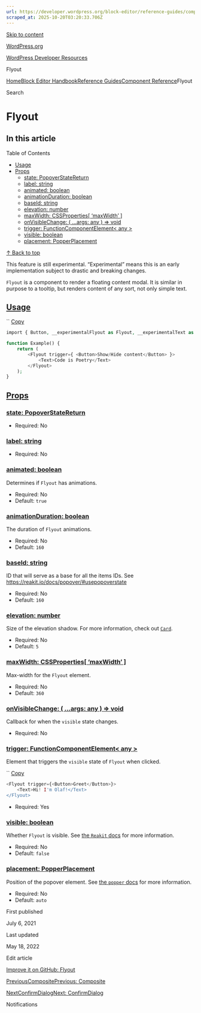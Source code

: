 ```yaml
---
url: https://developer.wordpress.org/block-editor/reference-guides/components/flyout
scraped_at: 2025-10-20T03:20:33.706Z
---
```


[Skip to content](https://developer.wordpress.org/block-editor/reference-guides/components/flyout/#wp--skip-link--target)

[WordPress.org](https://wordpress.org/)

[WordPress Developer Resources](https://developer.wordpress.org/)

Flyout


[Home](https://developer.wordpress.org/)[Block Editor Handbook](https://developer.wordpress.org/block-editor/)[Reference Guides](https://developer.wordpress.org/block-editor/reference-guides/)[Component Reference](https://developer.wordpress.org/block-editor/reference-guides/components/)Flyout

Search

# Flyout

## In this article

Table of Contents

- [Usage](https://developer.wordpress.org/block-editor/reference-guides/components/flyout/#usage)
- [Props](https://developer.wordpress.org/block-editor/reference-guides/components/flyout/#props)
  - [state: PopoverStateReturn](https://developer.wordpress.org/block-editor/reference-guides/components/flyout/#state-popoverstatereturn)
  - [label: string](https://developer.wordpress.org/block-editor/reference-guides/components/flyout/#label-string)
  - [animated: boolean](https://developer.wordpress.org/block-editor/reference-guides/components/flyout/#animated-boolean)
  - [animationDuration: boolean](https://developer.wordpress.org/block-editor/reference-guides/components/flyout/#animationduration-boolean)
  - [baseId: string](https://developer.wordpress.org/block-editor/reference-guides/components/flyout/#baseid-string)
  - [elevation: number](https://developer.wordpress.org/block-editor/reference-guides/components/flyout/#elevation-number)
  - [maxWidth: CSSProperties\[ ‘maxWidth’ \]](https://developer.wordpress.org/block-editor/reference-guides/components/flyout/#maxwidth-cssproperties-maxwidth)
  - [onVisibleChange: ( …args: any ) => void](https://developer.wordpress.org/block-editor/reference-guides/components/flyout/#onvisiblechange-args-any-void)
  - [trigger: FunctionComponentElement< any >](https://developer.wordpress.org/block-editor/reference-guides/components/flyout/#trigger-functioncomponentelement-any)
  - [visible: boolean](https://developer.wordpress.org/block-editor/reference-guides/components/flyout/#visible-boolean)
  - [placement: PopperPlacement](https://developer.wordpress.org/block-editor/reference-guides/components/flyout/#placement-popperplacement)

[↑ Back to top](https://developer.wordpress.org/block-editor/reference-guides/components/flyout/#wp--skip-link--target)

This feature is still experimental. “Experimental” means this is an early implementation subject to drastic and breaking changes.

`Flyout` is a component to render a floating content modal. It is similar in purpose to a tooltip, but renders content of any sort, not only simple text.

## [Usage](https://developer.wordpress.org/block-editor/reference-guides/components/flyout/\#usage)

``
[Copy](https://developer.wordpress.org/block-editor/reference-guides/components/flyout/#)

```php
import { Button, __experimentalFlyout as Flyout, __experimentalText as Text } from '@wordpress/components';

function Example() {
    return (
        <Flyout trigger={ <Button>Show/Hide content</Button> }>
            <Text>Code is Poetry</Text>
        </Flyout>
    );
}
```

## [Props](https://developer.wordpress.org/block-editor/reference-guides/components/flyout/\#props)

### [state: PopoverStateReturn](https://developer.wordpress.org/block-editor/reference-guides/components/flyout/\#state-popoverstatereturn)

- Required: No

### [label: string](https://developer.wordpress.org/block-editor/reference-guides/components/flyout/\#label-string)

- Required: No

### [animated: boolean](https://developer.wordpress.org/block-editor/reference-guides/components/flyout/\#animated-boolean)

Determines if `Flyout` has animations.

- Required: No
- Default: `true`

### [animationDuration: boolean](https://developer.wordpress.org/block-editor/reference-guides/components/flyout/\#animationduration-boolean)

The duration of `Flyout` animations.

- Required: No
- Default: `160`

### [baseId: string](https://developer.wordpress.org/block-editor/reference-guides/components/flyout/\#baseid-string)

ID that will serve as a base for all the items IDs. See https://reakit.io/docs/popover/#usepopoverstate

- Required: No
- Default: `160`

### [elevation: number](https://developer.wordpress.org/block-editor/reference-guides/components/flyout/\#elevation-number)

Size of the elevation shadow. For more information, check out [`Card`](https://developer.wordpress.org/block-editor/reference-guide/components/card/card/#props).

- Required: No
- Default: `5`

### [maxWidth: CSSProperties\[ ‘maxWidth’ \]](https://developer.wordpress.org/block-editor/reference-guides/components/flyout/\#maxwidth-cssproperties-maxwidth)

Max-width for the `Flyout` element.

- Required: No
- Default: `360`

### [onVisibleChange: ( …args: any ) => void](https://developer.wordpress.org/block-editor/reference-guides/components/flyout/\#onvisiblechange-args-any-void)

Callback for when the `visible` state changes.

- Required: No

### [trigger: FunctionComponentElement< any >](https://developer.wordpress.org/block-editor/reference-guides/components/flyout/\#trigger-functioncomponentelement-any)

Element that triggers the `visible` state of `Flyout` when clicked.

``
[Copy](https://developer.wordpress.org/block-editor/reference-guides/components/flyout/#)

```php
<Flyout trigger={<Button>Greet</Button>}>
    <Text>Hi! I'm Olaf!</Text>
</Flyout>
```

- Required: Yes

### [visible: boolean](https://developer.wordpress.org/block-editor/reference-guides/components/flyout/\#visible-boolean)

Whether `Flyout` is visible. See [the `Reakit` docs](https://reakit.io/docs/popover/#usepopoverstate) for more information.

- Required: No
- Default: `false`

### [placement: PopperPlacement](https://developer.wordpress.org/block-editor/reference-guides/components/flyout/\#placement-popperplacement)

Position of the popover element. See [the `popper` docs](https://popper.js.org/docs/v1/#popperplacements--codeenumcode) for more information.

- Required: No
- Default: `auto`

First published

July 6, 2021

Last updated

May 18, 2022

Edit article

[Improve it on GitHub: Flyout](https://github.com/WordPress/gutenberg/edit/trunk/packages/components/src/flyout/flyout/README.md)

[PreviousCompositePrevious: Composite](https://developer.wordpress.org/block-editor/reference-guides/components/composite/)

[NextConfirmDialogNext: ConfirmDialog](https://developer.wordpress.org/block-editor/reference-guides/components/confirm-dialog/)

Notifications